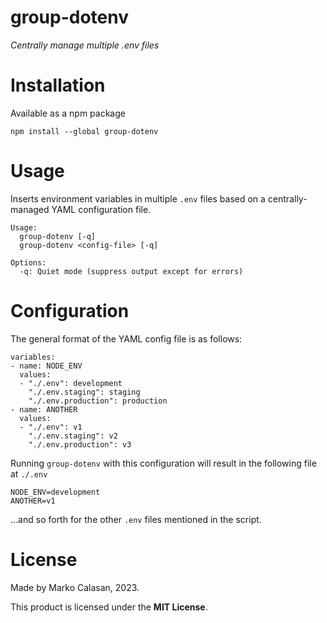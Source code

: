 # group-dotenv
*Centrally manage multiple .env files*

# Installation
Available as a npm package
```
npm install --global group-dotenv
```

# Usage
Inserts environment variables in multiple `.env` files based on a centrally-managed YAML configuration file.

```
Usage:
  group-dotenv [-q]
  group-dotenv <config-file> [-q]

Options:
  -q: Quiet mode (suppress output except for errors)
```

# Configuration
The general format of the YAML config file is as follows:
```
variables:
- name: NODE_ENV
  values:
  - "./.env": development
    "./.env.staging": staging
    "./.env.production": production
- name: ANOTHER
  values:
  - "./.env": v1
    "./.env.staging": v2
    "./.env.production": v3
```

Running `group-dotenv` with this configuration will result in the following file at `./.env`
```
NODE_ENV=development
ANOTHER=v1
```
...and so forth for the other `.env` files mentioned in the script.

# License
Made by Marko Calasan, 2023.

This product is licensed under the **MIT License**.
